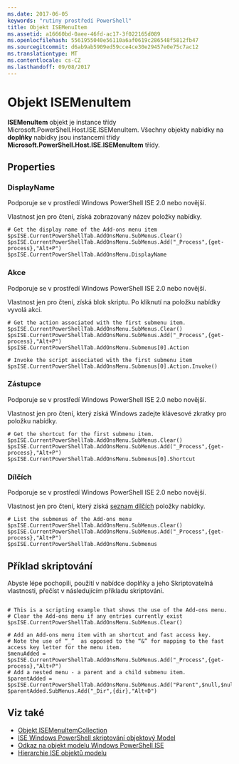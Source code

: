 ```yaml
---
ms.date: 2017-06-05
keywords: "rutiny prostředí PowerShell"
title: Objekt ISEMenuItem
ms.assetid: a16660bd-0aee-46fd-ac17-3f022165d089
ms.openlocfilehash: 5561955040e56110a6af0619c286548f5812fb47
ms.sourcegitcommit: d6ab9ab5909ed59cce4ce30e29457e0e75c7ac12
ms.translationtype: MT
ms.contentlocale: cs-CZ
ms.lasthandoff: 09/08/2017
---
```

# <a name="the-isemenuitem-object"></a>Objekt ISEMenuItem
  **ISEMenuItem** objekt je instance třídy Microsoft.PowerShell.Host.ISE.ISEMenuItem. Všechny objekty nabídky na **doplňky** nabídky jsou instancemi třídy **Microsoft.PowerShell.Host.ISE.ISEMenuItem** třídy.

## <a name="properties"></a>Properties

### <a name="displayname"></a>DisplayName
  Podporuje se v prostředí Windows PowerShell ISE 2.0 nebo novější. 

 Vlastnost jen pro čtení, získá zobrazovaný název položky nabídky.

```
# Get the display name of the Add-ons menu item
$psISE.CurrentPowerShellTab.AddOnsMenu.SubMenus.Clear()
$psISE.CurrentPowerShellTab.AddOnsMenu.SubMenus.Add("_Process",{get-process},"Alt+P")
$psISE.CurrentPowerShellTab.AddOnsMenu.DisplayName

```

### <a name="action"></a>Akce
  Podporuje se v prostředí Windows PowerShell ISE 2.0 nebo novější. 

 Vlastnost jen pro čtení, získá blok skriptu. Po kliknutí na položku nabídky vyvolá akci.

```
# Get the action associated with the first submenu item.
$psISE.CurrentPowerShellTab.AddOnsMenu.SubMenus.Clear()
$psISE.CurrentPowerShellTab.AddOnsMenu.SubMenus.Add("_Process",{get-process},"Alt+P")
$psISE.CurrentPowerShellTab.AddOnsMenu.Submenus[0].Action

# Invoke the script associated with the first submenu item 
$psISE.CurrentPowerShellTab.AddOnsMenu.Submenus[0].Action.Invoke()
```

### <a name="shortcut"></a>Zástupce
  Podporuje se v prostředí Windows PowerShell ISE 2.0 nebo novější. 

 Vlastnost jen pro čtení, který získá Windows zadejte klávesové zkratky pro položku nabídky.

```
# Get the shortcut for the first submenu item.
$psISE.CurrentPowerShellTab.AddOnsMenu.SubMenus.Clear()
$psISE.CurrentPowerShellTab.AddOnsMenu.SubMenus.Add("_Process",{get-process},"Alt+P")
$psISE.CurrentPowerShellTab.AddOnsMenu.Submenus[0].Shortcut
```

### <a name="submenus"></a>Dílčích
  Podporuje se v prostředí Windows PowerShell ISE 2.0 nebo novější. 

 Vlastnost jen pro čtení, který získá [seznam dílčích](The-ISEMenuItemCollection-Object.md) položky nabídky.

```
# List the submenus of the Add-ons menu
$psISE.CurrentPowerShellTab.AddOnsMenu.SubMenus.Clear()
$psISE.CurrentPowerShellTab.AddOnsMenu.SubMenus.Add("_Process",{get-process},"Alt+P")
$psISE.CurrentPowerShellTab.AddOnsMenu.Submenus
```

## <a name="scripting-example"></a>Příklad skriptování
 Abyste lépe pochopili, použití v nabídce doplňky a jeho Skriptovatelná vlastnosti, přečíst v následujícím příkladu skriptování.

```

# This is a scripting example that shows the use of the Add-ons menu.
# Clear the Add-ons menu if any entries currently exist
$psISE.CurrentPowerShellTab.AddOnsMenu.SubMenus.Clear()

# Add an Add-ons menu item with an shortcut and fast access key.
# Note the use of “_”  as opposed to the “&” for mapping to the fast access key letter for the menu item.
$menuAdded = $psISE.CurrentPowerShellTab.AddOnsMenu.SubMenus.Add("_Process",{get-process},"Alt+P") 
# Add a nested menu - a parent and a child submenu item. 
$parentAdded = $psISE.CurrentPowerShellTab.AddOnsMenu.SubMenus.Add("Parent",$null,$null) 
$parentAdded.SubMenus.Add("_Dir",{dir},"Alt+D")

```

## <a name="see-also"></a>Viz také
- [Objekt ISEMenuItemCollection](The-ISEMenuItemCollection-Object.md) 
- [ISE Windows PowerShell skriptování objektový Model](The-Windows-PowerShell-ISE-Scripting-Object-Model.md) 
- [Odkaz na objekt modelu Windows PowerShell ISE](Windows-PowerShell-ISE-Object-Model-Reference.md)
- [Hierarchie ISE objektů modelu](The-ISE-Object-Model-Hierarchy.md)
